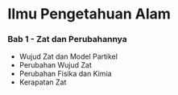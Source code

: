 # Ilmu Pengetahuan Alam

### Bab 1 - Zat dan Perubahannya  
- Wujud Zat dan Model Partikel  
- Perubahan Wujud Zat  
- Perubahan Fisika dan Kimia  
- Kerapatan Zat  